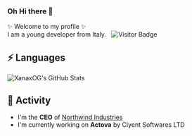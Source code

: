 ### Oh Hi there 👋

✨ Welcome to my profile ✨  
I am a young developer from Italy.
&nbsp;
![Visitor Badge](https://visitor-badge.laobi.icu/badge?page_id=xanaxog.xanaxog)

## ⚡ Languages
![XanaxOG's GitHub Stats](https://github-readme-stats.vercel.app/api?username=xanaxog&show_icons=true&theme=radical)

## 🔭 Activity

- I'm the **CEO** of [Northwind Industries](https://northwind.cc)
- I'm currently working on **Actova** by Clyent Softwares LTD
